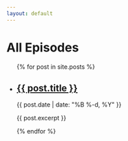 ```yaml
---
layout: default
---
```


<h1>All Episodes</h1>

<ul>
  {% for post in site.posts %}
    <li>
      <h2><a href="{{ post.url }}">{{ post.title }}</a></h2>
      <p>{{ post.date | date: "%B %-d, %Y" }}</p>
      <p>{{ post.excerpt }}</p>
    </li>
  {% endfor %}
</ul>

